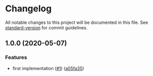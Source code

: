 # Changelog

All notable changes to this project will be documented in this file. See [standard-version](https://github.com/conventional-changelog/standard-version) for commit guidelines.

## 1.0.0 (2020-05-07)


### Features

* first implementation ([#1](https://github.com/moxystudio/react-accordion/issues/1)) ([a05fa35](https://github.com/moxystudio/react-accordion/commit/a05fa35716e542e46eba47d13dff99c0b7de156d))
